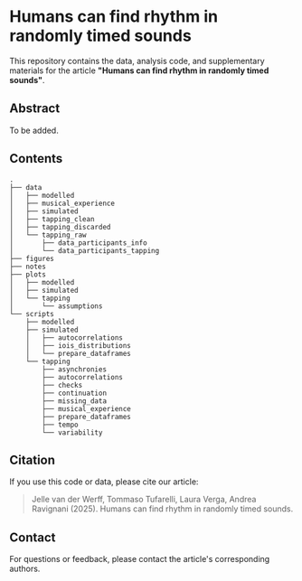 # Humans can find rhythm in randomly timed sounds

This repository contains the data, analysis code, and supplementary materials for the article **"Humans can find rhythm in randomly timed sounds"**.

## Abstract

To be added.

## Contents

```
.
├── data
│   ├── modelled
│   ├── musical_experience
│   ├── simulated
│   ├── tapping_clean
│   ├── tapping_discarded
│   └── tapping_raw
│       ├── data_participants_info
│       └── data_participants_tapping
├── figures
├── notes
├── plots
│   ├── modelled
│   ├── simulated
│   └── tapping
│       └── assumptions
└── scripts
    ├── modelled
    ├── simulated
    │   ├── autocorrelations
    │   ├── iois_distributions
    │   └── prepare_dataframes
    └── tapping
        ├── asynchronies
        ├── autocorrelations
        ├── checks
        ├── continuation
        ├── missing_data
        ├── musical_experience
        ├── prepare_dataframes
        ├── tempo
        └── variability
```

## Citation

If you use this code or data, please cite our article:

> Jelle van der Werff, Tommaso Tufarelli, Laura Verga, Andrea Ravignani (2025). Humans can find rhythm in randomly timed sounds.

## Contact

For questions or feedback, please contact the article's corresponding authors.
